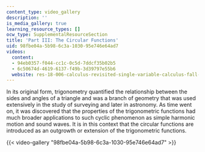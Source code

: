 ```yaml
---
content_type: video_gallery
description: ''
is_media_gallery: true
learning_resource_types: []
ocw_type: SupplementalResourceSection
title: 'Part III: The Circular Functions'
uid: 98fbe04a-5b98-6c3a-1030-95e746e64ad7
videos:
  content:
  - 94eb0357-f044-cc1c-0c5d-7ddcf35b02b5
  - 6c50674d-4619-6137-f49b-3d39797e55b6
  website: res-18-006-calculus-revisited-single-variable-calculus-fall-2010
---
```


In its original form, trigonometry quantified the relationship between the sides and angles of a triangle and was a branch of geometry that was used extensively in the study of surveying and later in astronomy. As time went on, it was discovered that the properties of the trigonometric functions had much broader applications to such cyclic phenomenon as simple harmonic motion and sound waves. It is in this context that the circular functions are introduced as an outgrowth or extension of the trigonometric functions.

{{< video-gallery "98fbe04a-5b98-6c3a-1030-95e746e64ad7" >}}

